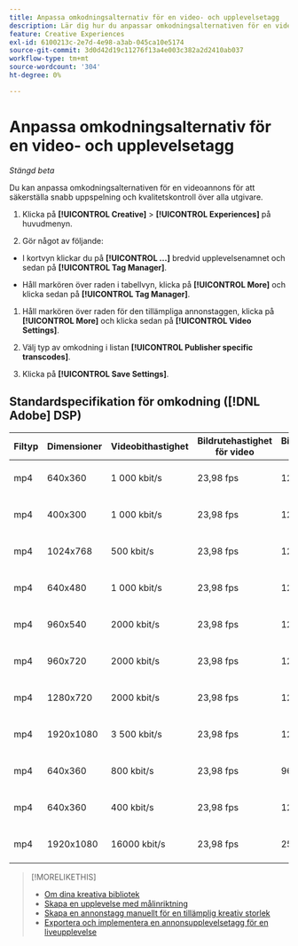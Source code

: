 ```yaml
---
title: Anpassa omkodningsalternativ för en video- och upplevelsetagg
description: Lär dig hur du anpassar omkodningsalternativen för en videoannonstagg.
feature: Creative Experiences
exl-id: 6100213c-2e7d-4e98-a3ab-045ca10e5174
source-git-commit: 3d0d42d19c11276f13a4e003c382a2d2410ab037
workflow-type: tm+mt
source-wordcount: '304'
ht-degree: 0%

---
```


# Anpassa omkodningsalternativ för en video- och upplevelsetagg

*Stängd beta*

Du kan anpassa omkodningsalternativen för en videoannons för att säkerställa snabb uppspelning och kvalitetskontroll över alla utgivare.

1. Klicka på **[!UICONTROL Creative]** > **[!UICONTROL Experiences]** på huvudmenyn.

1. Gör något av följande:

* I kortvyn klickar du på **[!UICONTROL ...]** bredvid upplevelsenamnet och sedan på **[!UICONTROL Tag Manager]**.

* Håll markören över raden i tabellvyn, klicka på **[!UICONTROL More]** och klicka sedan på **[!UICONTROL Tag Manager]**.

1. Håll markören över raden för den tillämpliga annonstaggen, klicka på **[!UICONTROL More]** och klicka sedan på **[!UICONTROL Video Settings]**.

1. Välj typ av omkodning i listan **[!UICONTROL Publisher specific transcodes]**.

1. Klicka på **[!UICONTROL Save Settings]**.

## Standardspecifikation för omkodning ([!DNL Adobe] DSP)

| Filtyp | Dimensioner | Videobithastighet | Bildrutehastighet för video | Bithastighet för ljud | Samplingsfrekvens för ljud | Ljudnivå |
|---|---|---|---|---|---|---|
| mp4 | 640x360 | 1 000 kbit/s | 23,98 fps | 128 kbit/s | 48 000 kHz | 24 LKFS (+/- 2,0 dB) |
| mp4 | 400x300 | 1 000 kbit/s | 23,98 fps | 128 kbit/s | 48 000 kHz | 24 LKFS (+/- 2,0 dB) |
| mp4 | 1024x768 | 500 kbit/s | 23,98 fps | 128 kbit/s | 48 000 kHz | 24 LKFS (+/- 2,0 dB) |
| mp4 | 640x480 | 1 000 kbit/s | 23,98 fps | 128 kbit/s | 48 000 kHz | 24 LKFS (+/- 2,0 dB) |
| mp4 | 960x540 | 2000 kbit/s | 23,98 fps | 128 kbit/s | 48 000 kHz | 24 LKFS (+/- 2,0 dB) |
| mp4 | 960x720 | 2000 kbit/s | 23,98 fps | 128 kbit/s | 48 000 kHz | 24 LKFS (+/- 2,0 dB) |
| mp4 | 1280x720 | 2000 kbit/s | 23,98 fps | 128 kbit/s | 48 000 kHz | 24 LKFS (+/- 2,0 dB) |
| mp4 | 1920x1080 | 3 500 kbit/s | 23,98 fps | 128 kbit/s | 44,100 kHz | 24 LKFS (+/- 2,0 dB) |
| mp4 | 640x360 | 800 kbit/s | 23,98 fps | 96 kbit/s | 48 000 kHz | 24 LKFS (+/- 2,0 dB) |
| mp4 | 640x360 | 400 kbit/s | 23,98 fps | 128 kbit/s | 48 000 kHz | 24 LKFS (+/- 2,0 dB) |
| mp4 | 1920x1080 | 16000 kbit/s | 23,98 fps | 256 kbit/s | 48 000 kHz | 24 LKFS (+/- 2,0 dB) |

>[!MORELIKETHIS]
>
>* [Om dina kreativa bibliotek](/help/creative/creative-libraries/creative-libraries-about.md)
>* [Skapa en upplevelse med målinriktning](/help/creative/experiences/experience-create-targeting.md)
>* [Skapa en annonstagg manuellt för en tillämplig kreativ storlek](experience-tag-create-manually.md)
>* [Exportera och implementera en annonsupplevelsetagg för en liveupplevelse](experience-tag-export.md)
